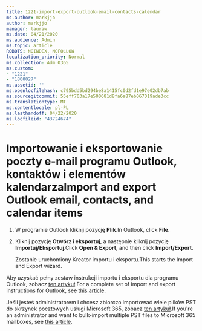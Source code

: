 ```yaml
---
title: 1221-import-export-outlook-email-contacts-calendar
ms.author: markjjo
author: markjjo
manager: lauraw
ms.date: 04/21/2020
ms.audience: Admin
ms.topic: article
ROBOTS: NOINDEX, NOFOLLOW
localization_priority: Normal
ms.collection: Adm_O365
ms.custom:
- "1221"
- "1800027"
ms.assetid: ''
ms.openlocfilehash: c795bdd5bd294be8a1415fc0d2fd1e97e02db7ab
ms.sourcegitcommit: 55eff703a17e500681d8fa6a87eb067019ade3cc
ms.translationtype: MT
ms.contentlocale: pl-PL
ms.lasthandoff: 04/22/2020
ms.locfileid: "43724674"
---
```

# <a name="import-and-export-outlook-email-contacts-and-calendar-items"></a><span data-ttu-id="e8532-102">Importowanie i eksportowanie poczty e-mail programu Outlook, kontaktów i elementów kalendarza</span><span class="sxs-lookup"><span data-stu-id="e8532-102">Import and export Outlook email, contacts, and calendar items</span></span>

1. <span data-ttu-id="e8532-103">W programie Outlook kliknij pozycję **Plik**.</span><span class="sxs-lookup"><span data-stu-id="e8532-103">In Outlook, click **File**.</span></span>

2. <span data-ttu-id="e8532-104">Kliknij pozycję **Otwórz i eksportuj**, a następnie kliknij pozycję **Importuj/Eksportuj**.</span><span class="sxs-lookup"><span data-stu-id="e8532-104">Click **Open & Export**, and then click **Import/Export**.</span></span>

    <span data-ttu-id="e8532-105">Zostanie uruchomiony Kreator importu i eksportu.</span><span class="sxs-lookup"><span data-stu-id="e8532-105">This starts the Import and Export wizard.</span></span>

<span data-ttu-id="e8532-106">Aby uzyskać pełny zestaw instrukcji importu i eksportu dla programu Outlook, zobacz [ten artykuł](https://support.office.com/article/import-and-export-outlook-email-contacts-and-calendar-92577192-3881-4502-b79d-c3bbada6c8ef).</span><span class="sxs-lookup"><span data-stu-id="e8532-106">For a complete set of import and export instructions for Outlook, see  [this article](https://support.office.com/article/import-and-export-outlook-email-contacts-and-calendar-92577192-3881-4502-b79d-c3bbada6c8ef).</span></span>

<span data-ttu-id="e8532-107">Jeśli jesteś administratorem i chcesz zbiorczo importować wiele plików PST do skrzynek pocztowych usługi Microsoft 365, zobacz [ten artykuł](https://docs.microsoft.com/office365/securitycompliance/use-network-upload-to-import-pst-files).</span><span class="sxs-lookup"><span data-stu-id="e8532-107">If you're an administrator and want to bulk-import multiple PST files to Microsoft 365 mailboxes, see [this article](https://docs.microsoft.com/office365/securitycompliance/use-network-upload-to-import-pst-files).</span></span>